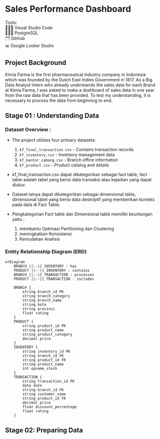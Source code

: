 # Sales Performance Dashboard
Tools: <br>
👩🏻‍💻 Visual Studio Code <br>
👩🏻‍💻 PostgreSQL <br>
🗂️ GitHub <br>
📊 Google Looker Studio

## Project Background 
Kimia Farma is the first pharmaceutical industry company in Indonesia which was founded by the Dutch East Indies Government in 1817. As a Big Data Analyst Intern who already understands the sales data for each Brand at Kimia Farma, I was asked to make a dashboard of sales data in one year from the raw data that has been provided. To test my understanding, it is necessary to process the data from beginning to end.

## Stage 01 : Understanding Data
### Dataset Overview :
* The project utilizes four primary datasets:
    1. `kf_final_transaction.csv` - Contains transaction records
    2. `kf_inventory.csv` - Inventory management data
    3. `kf_kantor_cabang.csv` - Branch office information
    4. `kf_product.csv` - Product catalog and details

* kf_final_transaction.csv dapat dikategorikan sebagai fact table, fact table adalah tabel yang berisi data transaksi atau kejadian yang dapat diukur.
* Dataset lainya dapat dikategorikan sebagai dimensional table, dimensional tabel yang berisi data deskriptif yang memberikan konteks pada data di Fact Table.
* Pengkategorian Fact table dan Dimensional table memiliki keuntungan yaitu :
    1. membantu Optimasi Partitioning dan Clustering
    2. meningkatkan Konsistensi 
    3. Kemudahan Analisis



### Entity Relationship Diagram (ERD)
```mermaid  
erDiagram
    BRANCH ||--|{ INVENTORY : has
    PRODUCT ||--|{ INVENTORY : contains
    BRANCH ||--|{ TRANSACTION : processes
    PRODUCT ||--|{ TRANSACTION : includes

    BRANCH {
        string branch_id PK
        string branch_category
        string branch_name
        string kota
        string provinsi
        float rating
    }
    PRODUCT {
        string product_id PK
        string product_name
        string product_category
        decimal price
    }
    INVENTORY {
        string inventory_id PK
        string branch_id FK
        string product_id FK
        string product_name
        int opname_stock
    }
    TRANSACTION {
        string transaction_id PK
        date date
        string branch_id FK
        string customer_name
        string product_id FK
        decimal price
        float discount_percentage
        float rating
    }
```

## Stage 02: Preparing Data
